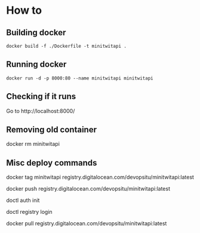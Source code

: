# How to

## Building docker

```
docker build -f ./Dockerfile -t minitwitapi .
```

## Running docker

```
docker run -d -p 8000:80 --name minitwitapi minitwitapi
```

## Checking if it runs

Go to http://localhost:8000/

## Removing old container

docker rm minitwitapi

## Misc deploy commands

docker tag minitwitapi registry.digitalocean.com/devopsitu/minitwitapi:latest

docker push registry.digitalocean.com/devopsitu/minitwitapi:latest

doctl auth init

doctl registry login

docker pull registry.digitalocean.com/devopsitu/minitwitapi:latest
